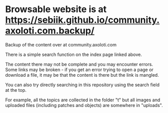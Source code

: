# Browsable website is at https://sebiik.github.io/community.axoloti.com.backup/

Backup of the content over at community.axoloti.com

There is a simple search function on the index page linked above.

The content there may not be complete and you may encounter errors. Some links may be broken - if you get an error trying to open a page or download a file, it may be that the content is there but the link is mangled.

You can also try directly searching in this repository using the search field at the top.

For example, all the topics are collected in the folder "t" but all images and uploaded files (including patches and objects) are somewhere in "uploads".
